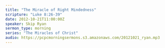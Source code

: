 ```yaml
---
title: "The Miracle of Right Mindedness"
scripture: "Luke 8:26-39"
date: 2012-10-21T11:00:00Z
speaker: Skip Ryan
sermon_type: morning
series: "The Miracles of Christ"
audio: https://pcpcmorningsermons.s3.amazonaws.com/20121021_ryan.mp3 
---
```



